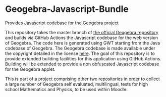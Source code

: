 # Geogebra-Javascript-Bundle
Provides Javascript codebase for the Geogebra project

This repository takes the master branch of 
[the official Geogebra repository](https://github.com/geogebra/geogebra) and builds via GitHub Actions the Javascript codebase for the web version of Geogebra. The code here is generated using GWT starting from the Java codebase of Geogebra. The Geogebra codebase is made available under the  copyright detailed in the license [here](https://stage.geogebra.org/license). The goal of this repository is to provide extended building facilities for this application using GitHub Actions. Building will be extended to provide a non obfuscated Javascript codebase for the Geogebra applet. 

This is part of a project comprising other two repositories in order to collect a large number of Geogebra self evaluated, multilingual,  tests for high school Mathematics and Physics, to be used within Moodle.
